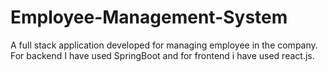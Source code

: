# Employee-Management-System
A full stack application developed for managing employee in the company. For backend I have used SpringBoot and for frontend i have used react.js.
